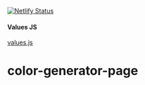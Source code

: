 [![Netlify Status](https://api.netlify.com/api/v1/badges/c60e5672-21db-4098-8c93-0ea09fae3674/deploy-status)](https://app.netlify.com/sites/color-generator-page-dzaky/deploys)

#### Values JS

[values.js](https://github.com/noeldelgado/values.js)

# color-generator-page

